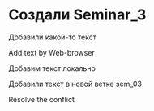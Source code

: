 ﻿# Создали Seminar_3

Добавили какой-то текст

Add text by Web-browser

Добавим текст локально

Добавили текст в новой ветке sem_03

Resolve the conflict
